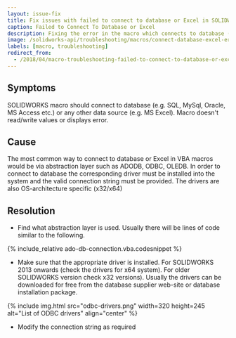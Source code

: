 ```yaml
---
layout: issue-fix
title: Fix issues with failed to connect to database or Excel in SOLIDWORKS macro
caption: Failed to Connect To Database or Excel
description: Fixing the error in the macro which connects to database (e.g. SQL, MySql, Oracle, MS Access etc.) or any other data source and doesn't read/write values or displays error
image: /solidworks-api/troubleshooting/macros/connect-database-excel-error/odbc-drivers.png
labels: [macro, troubleshooting]
redirect_from:
  - /2018/04/macro-troubleshooting-failed-to-connect-to-database-or-excel.html
---
```

## Symptoms

SOLIDWORKS macro should connect to database (e.g. SQL, MySql, Oracle, MS Access etc.) or any other data source (e.g. MS Excel).
Macro doesn't read/write values or displays error.

## Cause

The most common way to connect to database or Excel in VBA macros would be via abstraction layer such as ADODB, ODBC, OLEDB.
In order to connect to database the corresponding driver must be installed into the system and the valid connection string must be provided.
The drivers are also OS-architecture specific (x32/x64)

## Resolution

* Find what abstraction layer is used. Usually there will be lines of code similar to the following.

{% include_relative ado-db-connection.vba.codesnippet %}

* Make sure that the appropriate driver is installed. For SOLIDWORKS 2013 onwards (check the drivers for x64 system).
For older SOLIDWORKS version check x32 versions). Usually the drivers can be downloaded for free from the database supplier web-site or database installation package.

{% include img.html src="odbc-drivers.png" width=320 height=245 alt="List of ODBC drivers" align="center" %}

* Modify the connection string as required
